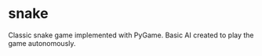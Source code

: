 # snake
Classic snake game implemented with PyGame. Basic AI created to play the game autonomously.
